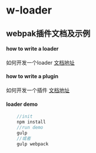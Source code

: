 # w-loader
##  webpak插件文档及示例  

#### how to write a loader  

如何开发一个loader [文档地址](/loader/DOC.md)
#### how to write a plugin  

如何开发一个插件 [文档地址](/plugin/DOC.md)

#### loader demo   
```js
    //init 
    npm install  
    //run demo  
    gulp 
    //或者 
    gulp webpack
``` 
